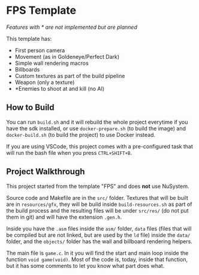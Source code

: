 # FPS Template

*Features with * are not implemented but are planned*

This template has:
- First person camera
- Movement (as in Goldeneye/Perfect Dark)
- Simple wall rendering macros
- Billboards
- Custom textures as part of the build pipeline
- Weapon (only a texture)
- *Enemies to shoot at and kill (no AI)

## How to Build

You can run `build.sh` and it will rebuild the whole project everytime if you have the sdk installed, or use `docker-prepare.sh` (to build the image) and `docker-build.sh` (to build the project) to use Docker instead.

If you are using VSCode, this project comes with a pre-configured task that will run the bash file when you press `CTRL+SHIFT+B`.

## Project Walkthrough

This project started from the template "FPS" and does **not** use NuSystem.

Source code and Makefile are in the `src/` folder. Textures that will be built are in `resources/gfx`, they will be build inside `build-resources.sh` as part of the build process and the resulting files will be under `src/res/` (do not put them in git) and will have the extension `.gen.h`.

Inside you have the `.asm` files inside the `asm/` folder, `data` files (files that will be compiled but are not linked, but are used by the `ld` file) inside the `data/` folder, and the `objects/` folder has the wall and billboard rendering helpers.

The main file is `game.c`. In it you will find the start and main loop inside the function `void game(void)`. Most of the code is, today, inside that function, but it has some comments to let you know what part does what.
